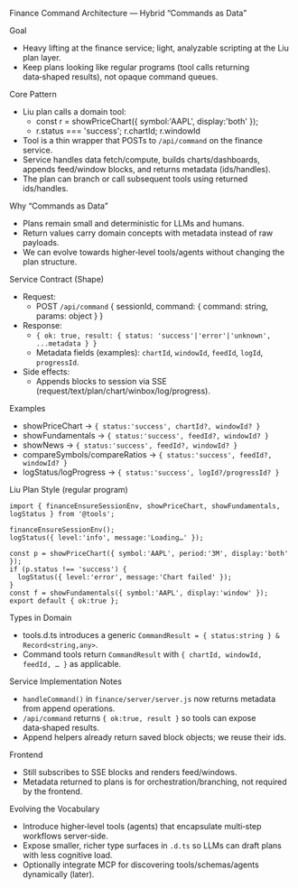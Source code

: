 Finance Command Architecture — Hybrid “Commands as Data”

Goal
- Heavy lifting at the finance service; light, analyzable scripting at the Liu plan layer.
- Keep plans looking like regular programs (tool calls returning data‑shaped results), not opaque command queues.

Core Pattern
- Liu plan calls a domain tool:
  - const r = showPriceChart({ symbol:'AAPL', display:'both' });
  - r.status === 'success'; r.chartId; r.windowId
- Tool is a thin wrapper that POSTs to `/api/command` on the finance service.
- Service handles data fetch/compute, builds charts/dashboards, appends feed/window blocks, and returns metadata (ids/handles).
- The plan can branch or call subsequent tools using returned ids/handles.

Why “Commands as Data”
- Plans remain small and deterministic for LLMs and humans.
- Return values carry domain concepts with metadata instead of raw payloads.
- We can evolve towards higher‑level tools/agents without changing the plan structure.

Service Contract (Shape)
- Request:
  - POST `/api/command` { sessionId, command: { command: string, params: object } }
- Response:
  - `{ ok: true, result: { status: 'success'|'error'|'unknown', ...metadata } }`
  - Metadata fields (examples): `chartId`, `windowId`, `feedId`, `logId`, `progressId`.
- Side effects:
  - Appends blocks to session via SSE (request/text/plan/chart/winbox/log/progress).

Examples
- showPriceChart → `{ status:'success', chartId?, windowId? }`
- showFundamentals → `{ status:'success', feedId?, windowId? }`
- showNews → `{ status:'success', feedId?, windowId? }`
- compareSymbols/compareRatios → `{ status:'success', feedId?, windowId? }`
- logStatus/logProgress → `{ status:'success', logId?/progressId? }`

Liu Plan Style (regular program)

```
import { financeEnsureSessionEnv, showPriceChart, showFundamentals, logStatus } from '@tools';

financeEnsureSessionEnv();
logStatus({ level:'info', message:'Loading…' });

const p = showPriceChart({ symbol:'AAPL', period:'3M', display:'both' });
if (p.status !== 'success') {
  logStatus({ level:'error', message:'Chart failed' });
}
const f = showFundamentals({ symbol:'AAPL', display:'window' });
export default { ok:true };
```

Types in Domain
- tools.d.ts introduces a generic `CommandResult = { status:string } & Record<string,any>`.
- Command tools return `CommandResult` with `{ chartId, windowId, feedId, … }` as applicable.

Service Implementation Notes
- `handleCommand()` in `finance/server/server.js` now returns metadata from append operations.
- `/api/command` returns `{ ok:true, result }` so tools can expose data‑shaped results.
- Append helpers already return saved block objects; we reuse their ids.

Frontend
- Still subscribes to SSE blocks and renders feed/windows.
- Metadata returned to plans is for orchestration/branching, not required by the frontend.

Evolving the Vocabulary
- Introduce higher‑level tools (agents) that encapsulate multi‑step workflows server‑side.
- Expose smaller, richer type surfaces in `.d.ts` so LLMs can draft plans with less cognitive load.
- Optionally integrate MCP for discovering tools/schemas/agents dynamically (later).

